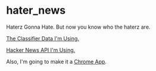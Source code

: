 hater_news
==========

Haterz Gonna Hate. But now you know who the haterz are.

[The Classifier Data I'm Using.](https://www.kaggle.com/c/detecting-insults-in-social-commentary/data)

[Hacker News API I'm Using.](https://github.com/HackerNews/API)

Also, I'm going to make it a [Chrome App](https://developer.chrome.com/extensions/getstarted).
